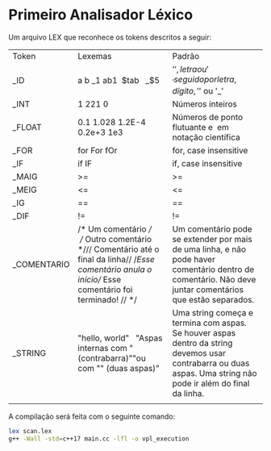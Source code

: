 # Primeiro Analisador Léxico

Um arquivo LEX que reconhece os tokens descritos a seguir:

||||
|--- |--- |--- |
|Token|Lexemas|Padrão|
|_ID|a b _1 ab1  $tab   _$5|'$', letra ou '_' seguido por letra, dígito, '$' ou '_'|
|_INT|1 221 0|Números inteiros|
|_FLOAT|0.1 1.028 1.2E-4  0.2e+3 1e3|Números de ponto flutuante e  em notação científica|
|_FOR|for For fOr|for, case insensitive|
|_IF|if IF|if, case insensitive|
|_MAIG|>=|>=|
|_MEIG|<=|<=|
|_IG|==|==|
|_DIF|!=|!=|
|_COMENTARIO|/* Um comentário */     /* Outro comentário */// Comentário até o final da linha// /*Esse comentário anula o início/* Esse comentário foi terminado! // */|Um comentário pode se extender por mais de uma linha, e não pode haver comentário dentro de comentário. Não deve juntar comentários que estão separados.|
|_STRING|"hello, world"   "Aspas internas com \" (contrabarra)""ou com "" (duas aspas)"|Uma string começa e termina com aspas. Se houver aspas dentro da string devemos usar contrabarra ou duas aspas. Uma string não pode ir além do final da linha.|
||||



A compilação será feita com o seguinte comando:
```sh
lex scan.lex
g++ -Wall -std=c++17 main.cc -lfl -o vpl_execution 
```
